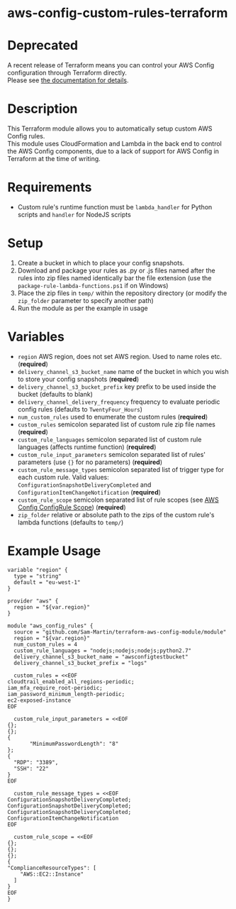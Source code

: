 # aws-config-custom-rules-terraform

# Deprecated
A recent release of Terraform means you can control your AWS Config configuration through Terraform directly.  
Please see [the documentation for details](https://www.terraform.io/docs/providers/aws/r/config_config_rule.html).


# Description
This Terraform module allows you to automatically setup custom AWS Config rules.  
This module uses CloudFormation and Lambda in the back end to control the AWS Config components, due to a lack of support for AWS Config in Terraform at the time of writing.  

# Requirements  
* Custom rule's runtime function must be `lambda_handler` for Python scripts and `handler` for NodeJS scripts

# Setup
1. Create a bucket in which to place your config snapshots.
1. Download and package your rules as .py or .js files named after the rules into zip files named identically bar the file extension (use the `package-rule-lambda-functions.ps1` if on Windows)  
2. Place the zip files in `temp/` within the repository directory (or modify the `zip_folder` parameter to specify another path)  
3. Run the module as per the example in usage  

# Variables  

* `region` AWS region, does not set AWS region. Used to name roles etc. (**required**)  
* `delivery_channel_s3_bucket_name` name of the bucket in which you wish to store your config snapshots (**required**)  
* `delivery_channel_s3_bucket_prefix` key prefix to be used inside the bucket (defaults to blank)   
* `delivery_channel_delivery_frequency` frequency to evaluate periodic config rules (defaults to `TwentyFour_Hours`)
* `num_custom_rules` used to enumerate the custom rules (**required**)  
* `custom_rules` semicolon separated list of custom rule zip file names (**required**)  
* `custom_rule_languages` semicolon separated list of custom rule languages (affects runtime function) (**required**)
* `custom_rule_input_parameters` semicolon separated list of rules' parameters (use `{}` for no parameters) (**required**)  
* `custom_rule_message_types` semicolon separated list of trigger type for each custom rule. Valid values: `ConfigurationSnapshotDeliveryCompleted` and `ConfigurationItemChangeNotification` (**required**)  
* `custom_rule_scope` semicolon separated list of rule scopes (see [AWS Config ConfigRule Scope](http://docs.aws.amazon.com/AWSCloudFormation/latest/UserGuide/aws-properties-config-configrule-scope.html)) (**required**)
* `zip_folder` relative or absolute path to the zips of the custom rule's lambda functions (defaults to `temp/`)  


# Example Usage

```
variable "region" {
  type = "string"
  default = "eu-west-1"
}

provider "aws" {
  region = "${var.region}"
}

module "aws_config_rules" {
  source = "github.com/Sam-Martin/terraform-aws-config-module/module"
  region = "${var.region}"
  num_custom_rules = 4
  custom_rule_languages = "nodejs;nodejs;nodejs;python2.7"
  delivery_channel_s3_bucket_name = "awsconfigtestbucket"
  delivery_channel_s3_bucket_prefix = "logs"

  custom_rules = <<EOF
cloudtrail_enabled_all_regions-periodic;
iam_mfa_require_root-periodic;
iam_password_minimum_length-periodic;
ec2-exposed-instance
EOF

  custom_rule_input_parameters = <<EOF
{};
{};
{
       "MinimumPasswordLength": "8"
};
{
  "RDP": "3389",
  "SSH": "22"
}
EOF

  custom_rule_message_types = <<EOF
ConfigurationSnapshotDeliveryCompleted;
ConfigurationSnapshotDeliveryCompleted;
ConfigurationSnapshotDeliveryCompleted;
ConfigurationItemChangeNotification
EOF

  custom_rule_scope = <<EOF
{};
{};
{};
{
"ComplianceResourceTypes": [
    "AWS::EC2::Instance"
  ]
}
EOF
}

```
